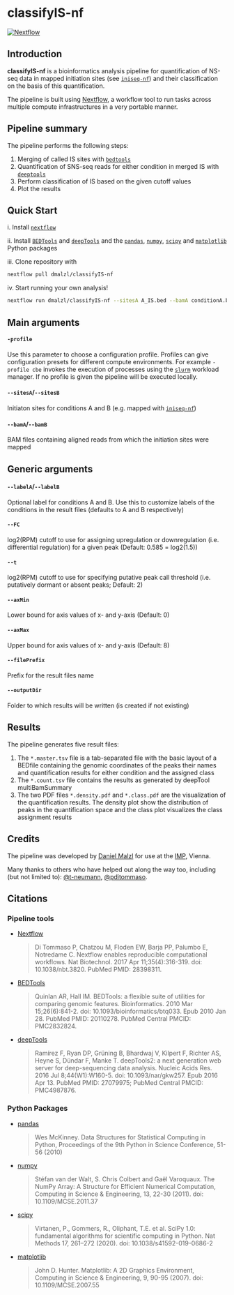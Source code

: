 # classifyIS-nf

[![Nextflow](https://img.shields.io/badge/nextflow-%E2%89%A519.10.0-brightgreen.svg)](https://www.nextflow.io/)

## Introduction

**classifyIS-nf** is a bioinformatics analysis pipeline for quantification of NS-seq data in mapped initiation sites (see [`iniseq-nf`](https://github.com/pavrilab/inisite-nf)) and their classification on the basis of this quantification.

The pipeline is built using [Nextflow](https://www.nextflow.io), a workflow tool to run tasks across multiple compute infrastructures in a very portable manner.

## Pipeline summary
The pipeline performs the following steps:

1.  Merging of called IS sites with [`bedtools`](https://bedtools.readthedocs.io/en/latest/index.html)
2.  Quantification of SNS-seq reads for either condition in merged IS with [`deeptools`](https://deeptools.readthedocs.io/en/develop/index.html)
3.  Perform classification of IS based on the given cutoff values
4.  Plot the results

## Quick Start
i. Install [`nextflow`](https://nf-co.re/usage/installation)

ii. Install [`BEDTools`](https://bedtools.readthedocs.io/en/latest/) and [`deepTools`](https://deeptools.readthedocs.io/en/develop/) and the [`pandas`](https://pandas.pydata.org/docs/index.html), [`numpy`](https://numpy.org/), [`scipy`](https://www.scipy.org/) and [`matplotlib`](https://matplotlib.org/) Python packages

iii. Clone repository with 
```bash
nextflow pull dmalzl/classifyIS-nf
```

iv. Start running your own analysis!
```bash
nextflow run dmalzl/classifyIS-nf --sitesA A_IS.bed --bamA conditionA.bam --labelA WT --sitesB B_IS.bed  --bamB conditionB.bam --labelB KD
````

## Main arguments
#### `-profile`
Use this parameter to choose a configuration profile. Profiles can give configuration presets for different compute environments. For example `-profile cbe` invokes the execution of processes using the [`slurm`](https://slurm.schedmd.com/documentation.html) workload manager. If no profile is given the pipeline will be executed locally.

#### `--sitesA`/`--sitesB`
Initiaton sites for conditions A and B (e.g. mapped with [`iniseq-nf`](https://github.com/pavrilab/inisite-nf))

#### `--bamA`/`--bamB`
BAM files containing aligned reads from which the initiation sites were mapped

## Generic arguments
#### `--labelA`/`--labelB`
Optional label for conditions A and B. Use this to customize labels of the conditions in the result files (defaults to A and B respectively)

#### `--FC`
log2(RPM) cutoff to use for assigning upregulation or downregulation (i.e. differential regulation) for a given peak (Default: 0.585 = log2(1.5))

#### `--t`
log2(RPM) cutoff to use for specifying putative peak call threshold (i.e. putatively dormant or absent peaks; Default: 2)

#### `--axMin`
Lower bound for axis values of x- and y-axis (Default: 0)

#### `--axMax`
Upper bound for axis values of x- and y-axis (Default: 8)

#### `--filePrefix`
Prefix for the result files name

#### `--outputDir`
Folder to which results will be written (is created if not existing)

## Results
The pipeline generates five result files:

1.  The `*.master.tsv` file is a tab-separated file with the basic layout of a BEDfile containing the genomic coordinates of the peaks their names and quantification results for either condition and the assigned class
2.  The `*.count.tsv` file contains the results as generated by deepTool multiBamSummary
3.  The two PDF files `*.density.pdf` and `*.class.pdf` are the visualization of the quantification results. The density plot show the distribution of peaks in the quantification space and the class plot visualizes the class assignment results

## Credits
The pipeline was developed by [Daniel Malzl](mailto:daniel.malzl@gmx.at) for use at the [IMP](https://www.imp.ac.at/), Vienna.

Many thanks to others who have helped out along the way too, including (but not limited to): [@t-neumann](https://github.com/t-neumann), [@pditommaso](https://github.com/pditommaso).

## Citations
### Pipeline tools
* [Nextflow](https://www.ncbi.nlm.nih.gov/pubmed/28398311/)
  > Di Tommaso P, Chatzou M, Floden EW, Barja PP, Palumbo E, Notredame C. Nextflow enables reproducible computational workflows. Nat Biotechnol. 2017 Apr 11;35(4):316-319. doi: 10.1038/nbt.3820. PubMed PMID: 28398311.

* [BEDTools](https://www.ncbi.nlm.nih.gov/pubmed/20110278/)
  > Quinlan AR, Hall IM. BEDTools: a flexible suite of utilities for comparing genomic features. Bioinformatics. 2010 Mar 15;26(6):841-2. doi: 10.1093/bioinformatics/btq033. Epub 2010 Jan 28. PubMed PMID: 20110278. PubMed Central PMCID: PMC2832824.
  
* [deepTools](https://www.ncbi.nlm.nih.gov/pubmed/27079975/)
  > Ramírez F, Ryan DP, Grüning B, Bhardwaj V, Kilpert F, Richter AS, Heyne S, Dündar F, Manke T. deepTools2: a next generation web server for deep-sequencing data analysis. Nucleic Acids Res. 2016 Jul 8;44(W1):W160-5. doi: 10.1093/nar/gkw257. Epub 2016 Apr 13. PubMed PMID: 27079975; PubMed Central PMCID: PMC4987876.
  
### Python Packages
* [pandas](https://pandas.pydata.org/docs/index.html)
  > Wes McKinney. Data Structures for Statistical Computing in Python, Proceedings of the 9th Python in Science Conference, 51-56 (2010)
  
* [numpy](https://numpy.org/)
  > Stéfan van der Walt, S. Chris Colbert and Gaël Varoquaux. The NumPy Array: A Structure for Efficient Numerical Computation, Computing in Science & Engineering, 13, 22-30 (2011). doi: 10.1109/MCSE.2011.37

* [scipy](https://www.scipy.org/)
  > Virtanen, P., Gommers, R., Oliphant, T.E. et al. SciPy 1.0: fundamental algorithms for scientific computing in Python. Nat Methods 17, 261–272 (2020). doi: 10.1038/s41592-019-0686-2
  
* [matplotlib](https://matplotlib.org/)
  > John D. Hunter. Matplotlib: A 2D Graphics Environment, Computing in Science & Engineering, 9, 90-95 (2007). doi: 10.1109/MCSE.2007.55
